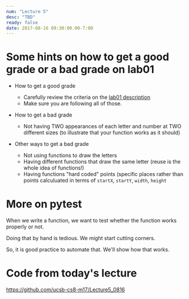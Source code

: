 ```yaml
---
num: "Lecture 5"
desc: "TBD"
ready: false
date: 2017-08-16 09:30:00.00-7:00
---
```


# Some hints on how to get a good grade or a bad grade on lab01

* How to get a good grade

   * Carefully review the criteria on the [lab01 description](/lab/lab01/)
   * Make sure you are following all of those.

* How to get a bad grade
   * Not having TWO appearances of each letter and number at TWO different sizes (to illustrate that your function works as it should)
   
* Other ways to get a bad grade
   * Not using functions to draw the letters 
   * Having different functions that draw the same letter (reuse is the whole idea of functions!)   
   * Having functions "hard coded" points (specific places rather than points calculuated in terms of `startX`, `startY`, `width`, `height`
   
# More on pytest

When we write a function, we want to test whether the function works properly or not.

Doing that by hand is tedious.   We might start cutting corners.

So, it is good practice to automate that.  We'll show how that works.


# Code from today's lecture

<https://github.com/ucsb-cs8-m17/Lecture5_0816>
